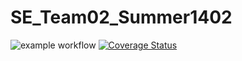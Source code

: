 # SE_Team02_Summer1402
![example workflow](https://github.com/Mohaymen-Academy/SE_Team02_Summer1402/actions/workflows/pipeline.yml/badge.svg?branch=main)
[![Coverage Status](https://coveralls.io/repos/github/Mohaymen-Academy/SE_Team02_Summer1402/badge.svg?branch=main)](https://coveralls.io/github/Mohaymen-Academy/SE_Team02_Summer1402?branch=main)
